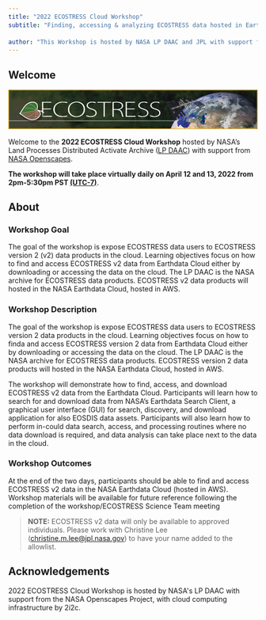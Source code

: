 ```yaml
---
title: "2022 ECOSTRESS Cloud Workshop"
subtitle: "Finding, accessing & analyzing ECOSTRESS data hosted in Earthdata Cloud"
 
author: "This Workshop is hosted by NASA LP DAAC and JPL with support from NASA Openscapes."
---
```


## Welcome

![](img/ecostress_banner.jpg)

Welcome to the **2022 ECOSTRESS Cloud Workshop** hosted by NASA’s Land Processes Distributed Activate Archive ([LP DAAC]( https://lpdaac.usgs.gov/)) with support from [NASA Openscapes](https://nasa-openscapes.github.io/).

**The workshop will take place virtually daily on April 12 and 13, 2022 from 2pm-5:30pm PST [(UTC-7)](https://www.timeanddate.com/time/zones/pdt)**.



## About

### Workshop Goal

The goal of the workshop is expose ECOSTRESS data users to ECOSTRESS version 2 (v2) data products in the cloud. Learning objectives focus on how to find and access ECOSTRESS v2 data from Earthdata Cloud either by downloading or accessing the data on the cloud. The LP DAAC is the NASA archive for ECOSTRESS data products. ECOSTRESS v2 data products will hosted in the NASA Earthdata Cloud, hosted in AWS.

### Workshop Description

The goal of the workshop is expose ECOSTRESS data users to ECOSTRESS version 2 data products in the cloud. Learning objectives focus on how to finda and access ECOSTRESS version 2 data from Earthdata Cloud either by downloading or accessing the data on the cloud. The LP DAAC is the NASA archive for ECOSTRESS data products. ECOSTRESS version 2 data products will hosted in the NASA Earthdata Cloud, hosted in AWS.

The workshop will demonstrate how to find, access, and download ECOSTRESS v2 data from the Earthdata Cloud. Participants will learn how to search for and download data from NASA’s Earthdata Search Client, a graphical user interface (GUI) for search, discovery, and download application for also EOSDIS data assets. Participants will also learn how to perform in-could data search, access, and processing routines where no data download is required, and data analysis can take place next to the data in the cloud. 


### Workshop Outcomes

At the end of the two days, participants should be able to find and access ECOSTRESS v2 data in the NASA Earthdata Cloud (hosted in AWS). Workshop materials will be available for future reference following the completion of the workshop/ECOSTRESS Science Team meeting

> **NOTE:** ECOSTRESS v2 data will only be available to approved individuals. Please work with Christine Lee (christine.m.lee@jpl.nasa.gov) to have your name added to the allowlist. 

## Acknowledgements

2022 ECOSTRESS Cloud Workshop is hosted by NASA's LP DAAC with support from the NASA Openscapes Project, with cloud computing infrastructure by 2i2c. 
